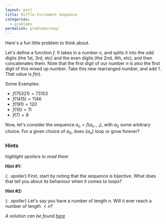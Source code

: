 ```yaml
---
layout: post
title: Riffle-Increment Sequence
categories:
  - problems
permalink: problems/seq/
---
```

Here's a fun little problem to think about.

Let's define a function $f$. It takes in a number $n$, and splits it into the odd digits (the 1st, 3rd, etc) and the even digits (the 2nd, 4th, etc), and then concatenates them. Note that the first digit of our number $n$ is also the first digit of this mixed up number. Take this new rearranged number, and add 1. That value is $f(n)$.

Some Examples:
- $f(75321) = 73153$
- $f(1415) = 1146$
- $f(191) = 120$
- $f(10) = 11$
- $f(7) = 8$

Now, let's consider the sequence $a_{n} = f(a_{n-1})$, with $a_{0}$ some arbitrary choice. For a given choice of $a_{0}$, does $\{a_{n}\}$ loop or grow forever?

### Hints
*highlight spoilers to read them*

**Hint #1:**

{: .spoiler}
First, start by noting that the sequence is bijective. What does that tell you about its behaviour when it comes to loops?

**Hint #2:**

{: .spoiler}
Let's say you have a number of length $n$. Will it ever reach a number of length $<n$?


*A solution can be found [here](/solutions/sol_seq/)*
